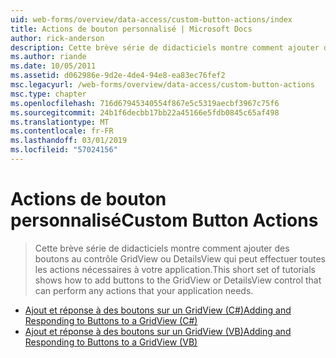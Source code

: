 ```yaml
---
uid: web-forms/overview/data-access/custom-button-actions/index
title: Actions de bouton personnalisé | Microsoft Docs
author: rick-anderson
description: Cette brève série de didacticiels montre comment ajouter des boutons au contrôle GridView ou DetailsView qui peut effectuer toutes les actions nécessaires à votre application.
ms.author: riande
ms.date: 10/05/2011
ms.assetid: d062986e-9d2e-4de4-94e8-ea83ec76fef2
msc.legacyurl: /web-forms/overview/data-access/custom-button-actions
msc.type: chapter
ms.openlocfilehash: 716d67945340554f867e5c5319aecbf3967c75f6
ms.sourcegitcommit: 24b1f6decbb17bb22a45166e5fdb0845c65af498
ms.translationtype: MT
ms.contentlocale: fr-FR
ms.lasthandoff: 03/01/2019
ms.locfileid: "57024156"
---
```

<a name="custom-button-actions"></a><span data-ttu-id="87054-103">Actions de bouton personnalisé</span><span class="sxs-lookup"><span data-stu-id="87054-103">Custom Button Actions</span></span>
====================
> <span data-ttu-id="87054-104">Cette brève série de didacticiels montre comment ajouter des boutons au contrôle GridView ou DetailsView qui peut effectuer toutes les actions nécessaires à votre application.</span><span class="sxs-lookup"><span data-stu-id="87054-104">This short set of tutorials shows how to add buttons to the GridView or DetailsView control that can perform any actions that your application needs.</span></span>


- [<span data-ttu-id="87054-105">Ajout et réponse à des boutons sur un GridView (C#)</span><span class="sxs-lookup"><span data-stu-id="87054-105">Adding and Responding to Buttons to a GridView (C#)</span></span>](adding-and-responding-to-buttons-to-a-gridview-cs.md)
- [<span data-ttu-id="87054-106">Ajout et réponse à des boutons sur un GridView (VB)</span><span class="sxs-lookup"><span data-stu-id="87054-106">Adding and Responding to Buttons to a GridView (VB)</span></span>](adding-and-responding-to-buttons-to-a-gridview-vb.md)
